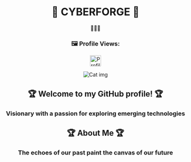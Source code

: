 
<h1 align="center">🌟 CYBERFORGE 🌟</h1>
<p align="center">
 🌟🌟🌟
</p>
<h3 align="center">🖼️ Profile Views:</h3>

<p align="center">
  <img src="https://komarev.com/ghpvc/?username=CyberForgeX&color=green" alt="Profile views" width="auto" height="30" />
</p>                                                                                                               
                                                                                                                            
<p align="center">
  <img src="(https://easy-peasy.ai/cdn-cgi/image/quality=80,format=auto,width=700/https://fdczvxmwwjwpwbeeqcth.supabase.co/storage/v1/object/public/images/f95bf3a3-95d4-481c-8d7e-8c15ca655850/c34d15ba-b7f0-4e89-961e-2d50b0d3b2be.png)" alt="Cat img">
</p>

<h2 align="center">🏆 Welcome to my GitHub profile! 🏆</h2>

<h3 align="center">
  Visionary with a passion for exploring emerging technologies
</h3>

<h2 align="center">🏆 About Me 🏆</h2>
<h3 align="center">
 The echoes of our past paint the canvas of our future
</h3>


</div>



